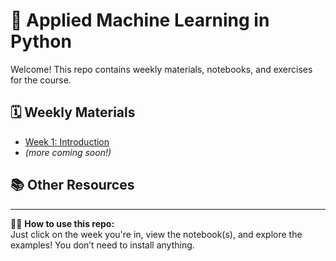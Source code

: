 # 🧠 Applied Machine Learning in Python

Welcome! This repo contains weekly materials, notebooks, and exercises for the course.

## 🗓️ Weekly Materials

- [Week 1: Introduction](weeks/week01_intro/)
- *(more coming soon!)*

## 📚 Other Resources

---

🧑‍🏫 **How to use this repo:**  
Just click on the week you're in, view the notebook(s), and explore the examples! You don’t need to install anything.